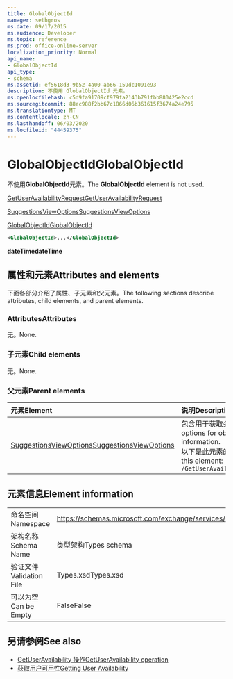 ```yaml
---
title: GlobalObjectId
manager: sethgros
ms.date: 09/17/2015
ms.audience: Developer
ms.topic: reference
ms.prod: office-online-server
localization_priority: Normal
api_name:
- GlobalObjectId
api_type:
- schema
ms.assetid: ef5618d3-9b52-4a00-ab66-159dc1091e93
description: 不使用 GlobalObjectId 元素。
ms.openlocfilehash: c5d9fa91709cf979fa2143b791fbb880425e2ccd
ms.sourcegitcommit: 88ec988f2bb67c1866d06b361615f3674a24e795
ms.translationtype: MT
ms.contentlocale: zh-CN
ms.lasthandoff: 06/03/2020
ms.locfileid: "44459375"
---
```

# <a name="globalobjectid"></a><span data-ttu-id="5d93a-103">GlobalObjectId</span><span class="sxs-lookup"><span data-stu-id="5d93a-103">GlobalObjectId</span></span>

<span data-ttu-id="5d93a-104">不使用**GlobalObjectId**元素。</span><span class="sxs-lookup"><span data-stu-id="5d93a-104">The **GlobalObjectId** element is not used.</span></span> 
  
[<span data-ttu-id="5d93a-105">GetUserAvailabilityRequest</span><span class="sxs-lookup"><span data-stu-id="5d93a-105">GetUserAvailabilityRequest</span></span>](getuseravailabilityrequest.md)
  
[<span data-ttu-id="5d93a-106">SuggestionsViewOptions</span><span class="sxs-lookup"><span data-stu-id="5d93a-106">SuggestionsViewOptions</span></span>](suggestionsviewoptions.md)
  
[<span data-ttu-id="5d93a-107">GlobalObjectId</span><span class="sxs-lookup"><span data-stu-id="5d93a-107">GlobalObjectId</span></span>](globalobjectid.md)
  
```xml
<GlobalObjectId>...</GlobalObjectId>
```

<span data-ttu-id="5d93a-108">**dateTime**</span><span class="sxs-lookup"><span data-stu-id="5d93a-108">**dateTime**</span></span>

## <a name="attributes-and-elements"></a><span data-ttu-id="5d93a-109">属性和元素</span><span class="sxs-lookup"><span data-stu-id="5d93a-109">Attributes and elements</span></span>

<span data-ttu-id="5d93a-110">下面各部分介绍了属性、子元素和父元素。</span><span class="sxs-lookup"><span data-stu-id="5d93a-110">The following sections describe attributes, child elements, and parent elements.</span></span>
  
### <a name="attributes"></a><span data-ttu-id="5d93a-111">Attributes</span><span class="sxs-lookup"><span data-stu-id="5d93a-111">Attributes</span></span>

<span data-ttu-id="5d93a-112">无。</span><span class="sxs-lookup"><span data-stu-id="5d93a-112">None.</span></span>
  
### <a name="child-elements"></a><span data-ttu-id="5d93a-113">子元素</span><span class="sxs-lookup"><span data-stu-id="5d93a-113">Child elements</span></span>

<span data-ttu-id="5d93a-114">无。</span><span class="sxs-lookup"><span data-stu-id="5d93a-114">None.</span></span>
  
### <a name="parent-elements"></a><span data-ttu-id="5d93a-115">父元素</span><span class="sxs-lookup"><span data-stu-id="5d93a-115">Parent elements</span></span>

|<span data-ttu-id="5d93a-116">**元素**</span><span class="sxs-lookup"><span data-stu-id="5d93a-116">**Element**</span></span>|<span data-ttu-id="5d93a-117">**说明**</span><span class="sxs-lookup"><span data-stu-id="5d93a-117">**Description**</span></span>|
|:-----|:-----|
|[<span data-ttu-id="5d93a-118">SuggestionsViewOptions</span><span class="sxs-lookup"><span data-stu-id="5d93a-118">SuggestionsViewOptions</span></span>](suggestionsviewoptions.md) <br/> |<span data-ttu-id="5d93a-119">包含用于获取会议建议信息的选项。</span><span class="sxs-lookup"><span data-stu-id="5d93a-119">Contains the options for obtaining meeting suggestion information.</span></span>  <br/> <span data-ttu-id="5d93a-120">以下是此元素的 XPath：</span><span class="sxs-lookup"><span data-stu-id="5d93a-120">The following is the XPath to this element:</span></span>  <br/>  `/GetUserAvailabilityRequest/SuggestionViewOptions` <br/> |
   
## <a name="element-information"></a><span data-ttu-id="5d93a-121">元素信息</span><span class="sxs-lookup"><span data-stu-id="5d93a-121">Element information</span></span>

|||
|:-----|:-----|
|<span data-ttu-id="5d93a-122">命名空间</span><span class="sxs-lookup"><span data-stu-id="5d93a-122">Namespace</span></span>  <br/> |https://schemas.microsoft.com/exchange/services/2006/types  <br/> |
|<span data-ttu-id="5d93a-123">架构名称</span><span class="sxs-lookup"><span data-stu-id="5d93a-123">Schema Name</span></span>  <br/> |<span data-ttu-id="5d93a-124">类型架构</span><span class="sxs-lookup"><span data-stu-id="5d93a-124">Types schema</span></span>  <br/> |
|<span data-ttu-id="5d93a-125">验证文件</span><span class="sxs-lookup"><span data-stu-id="5d93a-125">Validation File</span></span>  <br/> |<span data-ttu-id="5d93a-126">Types.xsd</span><span class="sxs-lookup"><span data-stu-id="5d93a-126">Types.xsd</span></span>  <br/> |
|<span data-ttu-id="5d93a-127">可以为空</span><span class="sxs-lookup"><span data-stu-id="5d93a-127">Can be Empty</span></span>  <br/> |<span data-ttu-id="5d93a-128">False</span><span class="sxs-lookup"><span data-stu-id="5d93a-128">False</span></span>  <br/> |
   
## <a name="see-also"></a><span data-ttu-id="5d93a-129">另请参阅</span><span class="sxs-lookup"><span data-stu-id="5d93a-129">See also</span></span>

- [<span data-ttu-id="5d93a-130">GetUserAvailability 操作</span><span class="sxs-lookup"><span data-stu-id="5d93a-130">GetUserAvailability operation</span></span>](getuseravailability-operation.md)
- [<span data-ttu-id="5d93a-131">获取用户可用性</span><span class="sxs-lookup"><span data-stu-id="5d93a-131">Getting User Availability</span></span>](https://msdn.microsoft.com/library/d4133fcb-9b0f-4e6b-aadf-a389da83516a%28Office.15%29.aspx)

